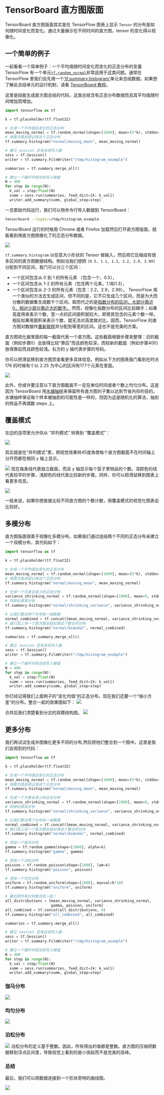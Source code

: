 # TensorBoard 直方图版面

TensorBoard 直方图版面其实是在 TensorFlow 图表上显示 `Tensor` 的分布是如何随时间变化而变化。通过大量展示在不同时间的直方图，tensor 的变化得以视像化。

## 一个简单的例子

一起看看一个简单例子：一个平均值随时间变化而变化的正态分布的变量
TensorFlow 有一个单元[`tf.random_normal`](https://www.tensorflow.org/api_docs/python/tf/random_normal)非常适用于这类问题。通常在 TensorFlow 里我们会先用一个['tf.summary.histogram'](https://www.tensorflow.org/api_docs/python/tf/summary/histogram)单元来总结数据。如果想了解此总结单元的运行机制，请看 [TensorBoard 教程](https://www.tensorflow.org/get_started/summaries_and_tensorboard)。

这里是段能生成直方图总结的代码，这类总结含有正态分布数据而且其平均值随时间增加而增加。

```python
import tensorflow as tf

k = tf.placeholder(tf.float32)

# 生成一个平均值会变化的正态分布
mean_moving_normal = tf.random_normal(shape=[1000], mean=(5*k), stddev=1)
# 用直方图总结记录这个正态分布
tf.summary.histogram("normal/moving_mean", mean_moving_normal)

# 建立 session 还有总结写入器
sess = tf.Session()
writer = tf.summary.FileWriter("/tmp/histogram_example")

summaries = tf.summary.merge_all()

# 建立一个循环并把总结写入硬盘
N = 400
for step in range(N):
  k_val = step/float(N)
  summ = sess.run(summaries, feed_dict={k: k_val})
  writer.add_summary(summ, global_step=step)
```

一旦那段代码运行，我们可以用命令行导入数据到 TensorBoard：


```sh
tensorboard --logdir=/tmp/histogram_example
```

TensorBoard 运行的时候用 Chrome 或者 Firefox 加载然后打开直方图版面，就能看到用直方图图像化了的正态分布数据。

![](https://www.tensorflow.org/images/tensorboard/histogram_dashboard/1_moving_mean.png)

`tf.summary.histogram` 以任意大小形状的 Tensor 做输入，然后把它压缩成有很多区间的直方图数据结构。例如当我们想把 `[0.5, 1.1, 1.3, 2.2, 2.9, 2.99]` 分配到不同区间，我门可以分三个区间：
* 一个区间包含从 0 到 1 的所有元素 （包含一个，0.5），
* 一个区间包含从 1-2 的所有元素（包含两个元素，1.1和1.3），
* 一个区间包含从 2-3 的所有元素（包含：2.2，2.9，2.99）。
TensorFlow 用一个类似的方法去生成区间，但不同的是，它不只生成几个区间，而是为大而分散的数据集生成数千个区间。取而代之的是[指数分布的区间，大部分靠近0，相对少部分靠近大的数字。](https://github.com/tensorflow/tensorflow/blob/c8b59c046895fa5b6d79f73e0b5817330fcfbfc1/tensorflow/core/lib/histogram/histogram.cc#L28)
然而，视像化指数分布的区间比较棘手；如果高度用来表示个数，宽一点的区间面积就较大，即使其包含的元素个数一样。相反如果用面积来表示个数，就无法对高度做对比。因而，TensorFlow 的直方图对数据作[重新取样](https://github.com/tensorflow/tensorflow/blob/17c47804b86e340203d451125a721310033710f1/tensorflow/tensorboard/components/tf_backend/backend.ts#L400)并分配到等宽的区间。这也不是完美的方案。

直方图视化器里面的每一截面代表一个直方图。这些截面根据步骤来整理：旧的截面（例如步骤0）会放得比较“靠后”而且颜色较深，而较新的截面（例如步骤400）放得靠前而且颜色较浅。右方的 y 轴代表步骤的号码。

你可以把滑鼠移到直方图赏查看更多具体信息。例如从下方的图表我门看到在时点 176 的时候有个以 2.25 为中心的区间有177个元素在里面。

![](https://www.tensorflow.org/images/tensorboard/histogram_dashboard/2_moving_mean_tooltip.png)

此外，你或许要注意以下直方图截面不一定在单位时间或者个数上均匀分布。这是因为 TensorBoard 用[水塘抽样](https://en.wikipedia.org/wiki/Reservoir_sampling)来保留所有直方图的子集以达到节省内存的目的。水塘抽样保证每个样本被抽到的可能性是一样的，但因为这是随机化的算法，抽到的样品不再偶数 steps 上。

## 覆盖模式

左边的选项里允许你从 “并列模式” 转换到 “覆盖模式”：

![](https://www.tensorflow.org/images/tensorboard/histogram_dashboard/3_overlay_offset.png)

其实就是在“并列模式”里，把视觉效果转45度角使每个直方图截面不在时间轴上分开而都在相同 y 轴上显示。

![](https://www.tensorflow.org/images/tensorboard/histogram_dashboard/4_overlay.png)
现在每条线代表独立截面，而且 y 轴显示每个篮子里物品的个数。深颜色的线代表较早的步骤，浅颜色的线代表比较新的步骤。同样，你可以把滑鼠移到图表上看更多信息。

![](https://www.tensorflow.org/images/tensorboard/histogram_dashboard/5_overlay_tooltips.png)

一般来说，如果你想直接比较不同直方图的个数计数，用覆盖模式的视觉化图表会比较好。

## 多模分布

直方图版面很善于视像化多模分布。如果我们通过连结两个不同的正态分布来建立一个双模分布，其代码如下：

```python
import tensorflow as tf

k = tf.placeholder(tf.float32)

# 生成一个平均值会变化的正态分布
mean_moving_normal = tf.random_normal(shape=[1000], mean=(5*k), stddev=1)
# 用直方图总结记录这个正态分布
tf.summary.histogram("normal/moving_mean", mean_moving_normal)

# 生成一个方差会变小的正态分布
variance_shrinking_normal = tf.random_normal(shape=[1000], mean=0, stddev=1-(k))
# 同样纪录其分布
tf.summary.histogram("normal/shrinking_variance", variance_shrinking_normal)

# 让我们整合两个分布到一组数据
normal_combined = tf.concat([mean_moving_normal, variance_shrinking_normal], 0)
# 我们加上另一个直方图总结纪录这个整合的分布
tf.summary.histogram("normal/bimodal", normal_combined)

summaries = tf.summary.merge_all()

# 建立 session 还有总结写入器
sess = tf.Session()
writer = tf.summary.FileWriter("/tmp/histogram_example")

# 建立一个循环并把总结写入硬盘
N = 400
for step in range(N):
  k_val = step/float(N)
  summ = sess.run(summaries, feed_dict={k: k_val})
  writer.add_summary(summ, global_step=step)
```

你已经记得我们上面例子的“变化均值”的正态分布。现在我们还要一个“缩小方差”的分布。整合一起的效果图如下：
![](https://www.tensorflow.org/images/tensorboard/histogram_dashboard/6_two_distributions.png)

合并后我们清楚看到分岔的双模结构图。
![](https://www.tensorflow.org/images/tensorboard/histogram_dashboard/7_bimodal.png)

## 更多分布

我们再试试生成并图像化更多不同的分布,然后把他们整合到一个图中。这里是我们会用到的代码：

```python
import tensorflow as tf

k = tf.placeholder(tf.float32)

# 生成一个平均值会变化的正态分布
mean_moving_normal = tf.random_normal(shape=[1000], mean=(5*k), stddev=1)
# 用直方图总结记录这个正态分布
tf.summary.histogram("normal/moving_mean", mean_moving_normal)

# 生成一个方差会变小的正态分布
variance_shrinking_normal = tf.random_normal(shape=[1000], mean=0, stddev=1-(k))
# 同样纪录其分布
tf.summary.histogram("normal/shrinking_variance", variance_shrinking_normal)

# 让我们整合两个分布到一组数据
normal_combined = tf.concat([mean_moving_normal, variance_shrinking_normal], 0)
# 我们加上另一个直方图总结纪录这个整合的分布
tf.summary.histogram("normal/bimodal", normal_combined)

# 添加一个伽马分布
gamma = tf.random_gamma(shape=[1000], alpha=k)
tf.summary.histogram("gamma", gamma)

# 添加一个泊松分布
poisson = tf.random_poisson(shape=[1000], lam=k)
tf.summary.histogram("poisson", poisson)

# 添加一个均匀分布
uniform = tf.random_uniform(shape=[1000], maxval=k*10)
tf.summary.histogram("uniform", uniform)

# 最后把所有分布整合到一起！
all_distributions = [mean_moving_normal, variance_shrinking_normal,
                     gamma, poisson, uniform]
all_combined = tf.concat(all_distributions, 0)
tf.summary.histogram("all_combined", all_combined)

summaries = tf.summary.merge_all()

# 建立 session 还有总结写入器
sess = tf.Session()
writer = tf.summary.FileWriter("/tmp/histogram_example")

# 建立一个循环并把总结写入硬盘
N = 400
for step in range(N):
  k_val = step/float(N)
  summ = sess.run(summaries, feed_dict={k: k_val})
  writer.add_summary(summ, global_step=step)
```
### 伽马分布
![](https://www.tensorflow.org/images/tensorboard/histogram_dashboard/8_gamma.png)

### 均匀分布
![](https://www.tensorflow.org/images/tensorboard/histogram_dashboard/9_uniform.png)

### 泊松分布
![](https://www.tensorflow.org/images/tensorboard/histogram_dashboard/10_poisson.png)
泊松分布的定义基于整数。因此，所有得出的值都是整数。直方图的压缩把数据移到浮点区间里，导致视觉上看到的是小突起而不是完美的高峰。

### 总结
最后，我们可以把数据连接到一个形状奇特的曲线图。

![](https://www.tensorflow.org/images/tensorboard/histogram_dashboard/11_all_combined.png)

